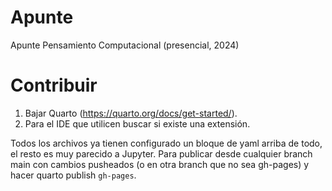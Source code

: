 # Apunte
Apunte Pensamiento Computacional (presencial, 2024)

# Contribuir

1. Bajar Quarto (https://quarto.org/docs/get-started/).
2. Para el IDE que utilicen buscar si existe una extensión.

Todos los archivos ya tienen configurado un bloque de yaml arriba de todo, el resto es muy parecido a Jupyter.
Para publicar desde cualquier branch main con cambios pusheados (o en otra branch que no sea gh-pages) y hacer quarto publish ```gh-pages```.